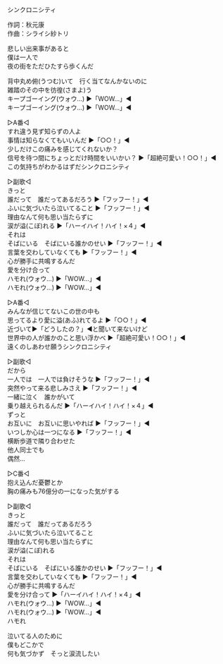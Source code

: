 シンクロニシティ  
  
作詞：秋元康  
作曲：シライシ紗トリ  
  
悲しい出来事があると  
僕は一人で  
夜の街をただひたすら歩くんだ  
  
背中丸め俯(うつむ)いて　行く当てなんかないのに  
雑踏のその中を彷徨(さまよ)う  
キープゴーイング(ウォウ…) ▶「WOW…」◀  
キープゴーイング(ウォウ…) ▶「WOW…」◀  
  
▷A番◁  
すれ違う見ず知らずの人よ  
事情は知らなくてもいいんだ ▶「○○！」◀   
少しだけこの痛みを感じてくれないか？  
信号を待つ間にちょっとだけ時間をいいかい？ ▶「超絶可愛い！○○！」◀   
この気持ちがわかるはずだシンクロニシティ  
  
▷副歌◁  
きっと  
誰だって　誰だってあるだろう ▶「フッフー！」◀   
ふいに気づいたら泣いてること ▶「フッフー！」◀   
理由なんて何も思い当たらずに   
涙が溢(こぼ)れる ▶「ハーイハイ！ハイ！×４」◀   
それは  
そばにいる　そばにいる誰かのせい ▶「フッフー！」◀   
言葉を交わしていなくても ▶「フッフー！」◀   
心が勝手に共鳴するんだ  
愛を分け合って  
ハモれ(ウォウ…) ▶「WOW…」◀  
ハモれ(ウォウ…) ▶「WOW…」◀  
  
▷A番◁  
みんなが信じてないこの世の中も  
思ってるより愛に溢(あふ)れてるよ ▶「○○！」◀   
近づいて▶「どうしたの？」◀と聞いて来ないけど  
世界中の人が誰かのこと思い浮かべ ▶「超絶可愛い！○○！」◀   
遠くのしあわせ願うシンクロニシティ  
  
▷副歌◁  
だから  
一人では　一人では負けそうな ▶「フッフー！」◀   
突然やって来る悲しみさえ ▶「フッフー！」◀   
一緒に泣く　誰かがいて  
乗り越えられるんだ ▶「ハーイハイ！ハイ！×４」◀   
ずっと  
お互いに　お互いに思いやれば ▶「フッフー！」◀   
いつしか心は一つになる ▶「フッフー！」◀   
横断歩道で隣り合わせた  
他人同士でも  
偶然…  
  
▷C番◁  
抱え込んだ憂鬱とか  
胸の痛みも76億分の一になった気がする  
  
▷副歌◁  
きっと  
誰だって　誰だってあるだろう  
ふいに気づいたら泣いてること  
理由なんて何も思い当たらずに  
涙が溢(こぼ)れる  
それは  
そばにいる　そばにいる誰かのせい ▶「フッフー！」◀   
言葉を交わしていなくても ▶「フッフー！」◀   
心が勝手に共鳴するんだ  
愛を分け合って ▶「ハーイハイ！ハイ！×４」◀   
ハモれ(ウォウ…) ▶「WOW…」◀  
ハモれ(ウォウ…) ▶「WOW…」◀  
ハモれ  
  
泣いてる人のために  
僕もどこかで  
何も気づかず　そっと涙流したい  
